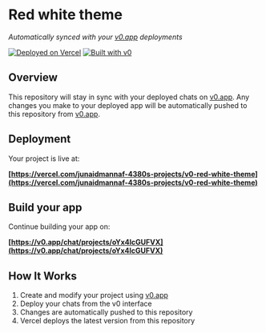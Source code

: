 # Red white theme

*Automatically synced with your [v0.app](https://v0.app) deployments*

[![Deployed on Vercel](https://img.shields.io/badge/Deployed%20on-Vercel-black?style=for-the-badge&logo=vercel)](https://vercel.com/junaidmannaf-4380s-projects/v0-red-white-theme)
[![Built with v0](https://img.shields.io/badge/Built%20with-v0.app-black?style=for-the-badge)](https://v0.app/chat/projects/oYx4lcGUFVX)

## Overview

This repository will stay in sync with your deployed chats on [v0.app](https://v0.app).
Any changes you make to your deployed app will be automatically pushed to this repository from [v0.app](https://v0.app).

## Deployment

Your project is live at:

**[https://vercel.com/junaidmannaf-4380s-projects/v0-red-white-theme](https://vercel.com/junaidmannaf-4380s-projects/v0-red-white-theme)**

## Build your app

Continue building your app on:

**[https://v0.app/chat/projects/oYx4lcGUFVX](https://v0.app/chat/projects/oYx4lcGUFVX)**

## How It Works

1. Create and modify your project using [v0.app](https://v0.app)
2. Deploy your chats from the v0 interface
3. Changes are automatically pushed to this repository
4. Vercel deploys the latest version from this repository
